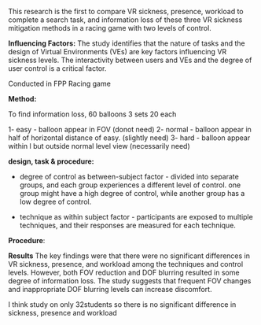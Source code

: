This research is the first to compare VR sickness, presence, workload
to complete a search task, and information loss of these three VR sickness mitigation methods in a racing game with two levels of control. 

**Influencing Factors:** The study identifies that the nature of tasks and the design of Virtual Environments (VEs) are key factors influencing VR sickness levels. The interactivity between users and VEs and the degree of user control is a critical factor.

Conducted in FPP Racing game

**Method:**

To find information loss, 60 balloons 3 sets 20 each 

1- easy - balloon appear in FOV (donot need)
2- normal - balloon appear in half of horizontal distance of easy. (slightly need)
3- hard - balloon appear within l but outside normal level view (necessarily need)

**design, task & procedure:**

- degree of control as between-subject factor - divided into separate groups, and each group experiences a different level of control. one group might have a high degree of control, while another group has a low degree of control.

- technique as within subject factor - participants are exposed to multiple techniques, and their responses are measured for each technique.

**Procedure**: 


**Results**
The key findings were that there were no significant differences in VR sickness, presence, and workload among the techniques and control levels. However, both FOV reduction and DOF blurring resulted in some degree of information loss. The study suggests that frequent FOV changes and inappropriate DOF blurring levels can increase discomfort.


I think study on only 32students so there is no significant difference in sickness, presence and workload